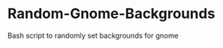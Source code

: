 Random-Gnome-Backgrounds
========================

Bash script to randomly set backgrounds for gnome